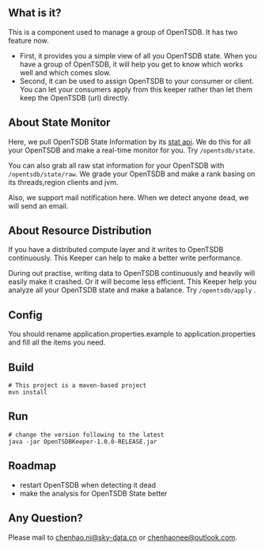 ## What is it?
This is a component used to manage a group of OpenTSDB. It has two feature now.

- First, it provides you a simple view of all you OpenTSDB state. When you have a group of OpenTSDB, it will help you get to know which works well and which comes slow.
- Second, it can be used to assign OpenTSDB to your consumer or client. You can let your consumers apply from this keeper rather than let them keep the OpenTSDB (url) directly.

## About State Monitor
Here, we pull OpenTSDB State Information by its [stat api](http://opentsdb.net/docs/build/html/api_http/stats/index.html). We do this for all your OpenTSDB and make a real-time monitor for you. Try `/opentsdb/state`. 

You can also grab all raw stat information for your OpenTSDB with `/opentsdb/state/raw`. We grade your OpenTSDB and make a rank basing on its threads,region clients and jvm. 

Also, we support mail notification here. When we detect anyone dead, we will send an email.

## About Resource Distribution
If you have a distributed compute layer and it writes to OpenTSDB continuously. This Keeper can help to make a better write performance.

During out practise, writing data to OpenTSDB continuously and heavily will easily make it crashed. Or it will become less efficient. This Keeper help you analyze all your OpenTSDB state and make a balance. Try `/opentsdb/apply` .



## Config

You should rename application.properties.example to application.properties and fill all the items you need.

## Build
```
# This project is a maven-based project
mvn install
```

## Run
```
# change the version following to the latest
java -jar OpenTSDBKeeper-1.0.0-RELEASE.jar
```

## Roadmap
- restart OpenTSDB when detecting it dead
- make the analysis for OpenTSDB State better

## Any Question?
Please mail to chenhao.ni@sky-data.cn or chenhaonee@outlook.com.
